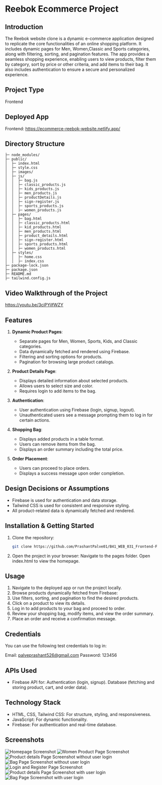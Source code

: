 # Reebok Ecommerce Project

## Introduction
The Reebok website clone is a dynamic e-commerce application designed to replicate the core functionalities of an online shopping platform. It includes dynamic pages for Men, Women,Classic and Sports categories, along with filtering, sorting, and pagination features. The app provides a seamless shopping experience, enabling users to view products, filter them by category, sort by price or other criteria, and add items to their bag. It also includes authentication to ensure a secure and personalized experience.

## Project Type
Frontend

## Deployed App
Frontend: https://ecommerce-reebok-website.netlify.app/

## Directory Structure
```B41_WEB_031_Frontend-Force/
├─ node_modules/
├─ public/
│  ├─ index.html
│  ├─ style.css
│  ├─ images/
│  ├─ js/
│  │  ├─ bag.js
│  │  ├─ classic_products.js
│  │  ├─ kids_products.js
│  │  ├─ men_products.js
│  │  ├─ productDetails.js
│  │  ├─ sign-register.js
│  │  ├─ sports_products.js
│  │  ├─ women_products.js
│  ├─ pages/
│  │  ├─ bag.html
│  │  ├─ classic_products.html
│  │  ├─ kid_products.html
│  │  ├─ men_products.html
│  │  ├─ product_details.html
│  │  ├─ sign-register.html
│  │  ├─ sports_products.html
│  │  ├─ women_products.html
│  ├─ styles/
│  │  ├─ home.css
│  │  ├─ index.css
├─ package-lock.json
├─ package.json
├─ README.md
├─ tailwind.config.js
```


## Video Walkthrough of the Project
https://youtu.be/3ciPYilfWZY

## Features
1. **Dynamic Product Pages**:
   - Separate pages for Men, Women, Sports, Kids, and Classic categories.
   - Data dynamically fetched and rendered using Firebase.
   - Filtering and sorting options for products.
   - Pagination for browsing large product catalogs.

2. **Product Details Page**:
   - Displays detailed information about selected products.
   - Allows users to select size and color.
   - Requires login to add items to the bag.

3. **Authentication**:
   - User authentication using Firebase (login, signup, logout).
   - Unauthenticated users see a message prompting them to log in for certain actions.

4. **Shopping Bag**:
   - Displays added products in a table format.
   - Users can remove items from the bag.
   - Displays an order summary including the total price.

5. **Order Placement**:
   - Users can proceed to place orders.
   - Displays a success message upon order completion.

## Design Decisions or Assumptions
- Firebase is used for authentication and data storage.
- Tailwind CSS is used for consistent and responsive styling.
- All product-related data is dynamically fetched and rendered.

## Installation & Getting Started
1. Clone the repository:
   ```bash
   git clone https://github.com/PrashantPalve01/B41_WEB_031_Frontend-Force

2. Open the project in your browser:
Navigate to the pages folder.
Open index.html to view the homepage.

## Usage
1. Navigate to the deployed app or run the project locally.
2. Browse products dynamically fetched from Firebase:
3. Use filters, sorting, and pagination to find the desired products.
4. Click on a product to view its details.
5. Log in to add products to your bag and proceed to order.
6. Review your shopping bag, modify items, and view the order summary.
7. Place an order and receive a confirmation message.

## Credentials
You can use the following test credentials to log in:

Email: palveprashant526@gmail.com
Password: 123456

## APIs Used
- Firebase API for:
Authentication (login, signup).
Database (fetching and storing product, cart, and order data).

## Technology Stack
- HTML, CSS, Tailwind CSS: For structure, styling, and responsiveness.
- JavaScript: For dynamic functionality.
- Firebase: For authentication and real-time database.

## Screenshots

![Homepage Screenshot](public/images/homescreen.png)
![Women Product Page Screenshot](public/images/productscreen.png)
![Product details Page Screenshot without user login](public/images/productDetailscreen.png)
![Bag Page Screenshot without user login](public/images/bagscreen.png)
![Login and Register Page Screenshot](public/images/loginscreen.png)
![Product details Page Screenshot with user login](public/images/productDetailscreen1.png)
![Bag Page Screenshot with user login](public/images/bagscreen1.png)